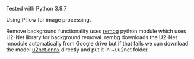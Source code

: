 Tested with Python 3.9.7

Using Pillow for image processing. 

Remove background functionality uses [rembg](https://github.com/danielgatis/rembg) python module which uses U2-Net library for background removal. rembg downloads the U2-Net mnodule automatically from Google drive but if that fails we can download the model [u2net.onnx](https://github.com/danielgatis/rembg#models) directly and put it in ~/.u2net folder.
